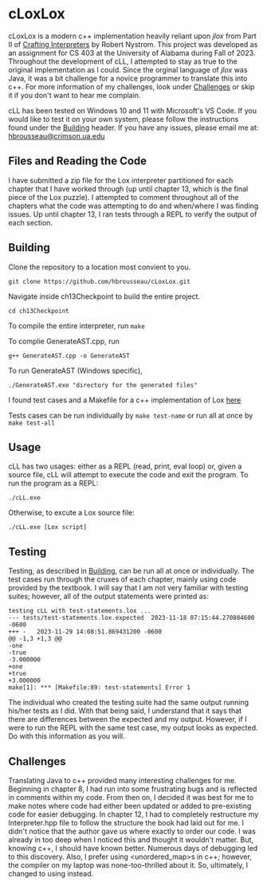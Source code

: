 # cLoxLox
cLoxLox is a modern c++ implementation heavily reliant upon *jlox* from Part II of [Crafting Interpreters](https://www.craftinginterpreters.com/) by Robert Nystrom. This project was developed as an assignment for CS 403 at the University of Alabama during Fall of 2023. Throughout the development of cLL, I attempted to stay as true to the original implementation as I could. Since the orginal language of *jlox* was Java, it was a bit challenge for a novice programmer to translate this into c++. For more information of my challenges, look under [Challenges](#challenges) or skip it if you don't want to hear me complain.

cLL has been tested on Windows 10 and 11 with Microsoft's VS Code. If you would like to test it on your own system, please follow the instructions found under the [Building](#building) header. If you have any issues, please email me at: hbrousseau@crimson.ua.edu

## Files and Reading the Code
I have submitted a zip file for the Lox interpreter partitioned for each chapter that I have worked through (up until chapter 13, which is the final piece of the Lox puzzle). I attempted to comment throughout all of the chapters what the code was attempting to do and when/where I was finding issues. Up until chapter 13, I ran tests through a REPL to verify the output of each section.

## Building
Clone the repository to a location most convient to you.
```
git clone https://github.com/hbrousseau/cLoxLox.git
```

Navigate inside ch13Checkpoint to build the entire project.
```
cd ch13Checkpoint
```

To compile the entire interpreter, run `make`

To complie GenerateAST.cpp, run
```
g++ GenerateAST.cpp -o GenerateAST
```

To run GenerateAST (Windows specific),
```
./GenerateAST.exe "directory for the generated files"
```

I found test cases and a Makefile for a c++ implementation of Lox [here](https://github.com/the-lambda-way/CppLox/tree/c9d65280108cfd2ce7e42a9d2a7fc09c95c21296/chapter13)

Tests cases can be run individually by `make test-name` or run all at once by `make test-all`

## Usage
cLL has two usages: either as a REPL (read, print, eval loop) or, given a source file, cLL will attempt to execute the code and exit the program. To run the program as a REPL:
```
./cLL.exe
```

Otherwise, to excute a Lox source file:
```
./cLL.exe [Lox script]
```

## Testing
Testing, as described in [Building](#building), can be run all at once or individually. The test cases run through the cruxes of each chapter, mainly using code provided by the textbook. I will say that I am not very familiar with testing suites; however, all of the output statements were printed as:
```
testing cLL with test-statements.lox ...
--- tests/test-statements.lox.expected  2023-11-18 07:15:44.270884600 -0600
+++ -   2023-11-29 14:08:51.869431200 -0600
@@ -1,3 +1,3 @@
-one
-true
-3.000000
+one
+true
+3.000000
make[1]: *** [Makefile:89: test-statements] Error 1
```
The individual who created the testing suite had the same output running his/her tests as I did. With that being said, I understand that it says that there are differences between the expected and my output. However, if I were to run the REPL with the same test case, my output looks as expected. Do with this information as you will. 

## Challenges 
Translating Java to c++ provided many interesting challenges for me. Beginning in chapter 8, I had run into some frustrating bugs and is reflected in comments within my code. From then on, I decided it was best for me to make notes where code had either been updated or added to pre-existing code for easier debugging. In chapter 12, I had to completely restructure my Interpreter.hpp file to follow the structure the book had laid out for me. I didn't notice that the author gave us where exactly to order our code. I was already in too deep when I noticed this and thought it wouldn't matter. But, knowing c++, I should have known better. Numerous days of debugging led to this discovery. Also, I prefer using <unordered_map>s in c++; however, the compiler on my laptop was none-too-thrilled about it. So, ultimately, I changed to using <map> instead. 


